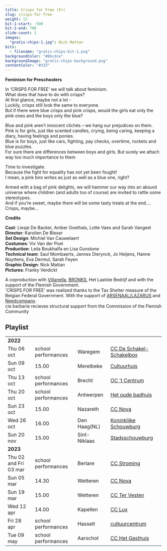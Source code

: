 ```yaml
---
title: Crisps for Free (5+)
slug: crisps-for-free
weight: 12
bit-1-start: -500
bit-1-end: 700
slide-count: 1
images:
  "gratis-chips-1.jpg": Nick Mattan
bits:
  - filename: "gratis-chips-bit-1.png"
backgroundColor: "#8bcdce"
backgroundImage: "gratis-chips-background.png"
contentColor: "#333"
---
```


<style>
  @media (min-width: 666px) {
    #background-bit-1 {
      width: 600px;
      height: 1340px;
      position: absolute;
      right: 0;
      top: 0;
      background: url({{ .Site.BaseURL }}/img/gratis-chips-bit-1.png) no-repeat bottom right;
    }
  }
</style>

**Feminism for Preschoolers**

In ‘CRISPS FOR FREE’ we will talk about feminism.<br>
What does that have to do with crisps?<br>
At first glance, maybe not a lot -<br>
Luckily, crisps still look the same to everyone.<br>
But if there were blue crisps and pink crisps, would the girls eat only the pink ones and the boys only the blue?

Blue and pink aren’t innocent clichés – we hang our prejudices on them.<br>
Pink is for girls, just like scented candles, crying, being caring, keeping a diary, having feelings and ponies.<br>
Blue is for boys, just like cars, fighting, pay checks, overtime, rockets and blue puzzles.<br>
For sure there are differences between boys and girls. But surely we attach way too much importance to them<br>

Time to investigate.<br>
Because the fight for equality has not yet been fought!<br>
I mean, a pink biro writes as just as well as a blue one, right?<br>

Armed with a bag of pink delights, we will hammer our way into an absurd universe where children (and adults too of course) are invited to rattle some stereotypes.<br>
And if you’re sweet, maybe there will be some tasty treats at the end…. Crisps, maybe…<br>

**Credits**

**Cast**: Liesje De Backer, Amber Goethals, Lotte Vaes and Sarah Vangeel<br>
**Director**: Karolien De Bleser<br>
**Set Design**: Michiel Van Cauwelaert<br>
**Costumes**: Viv Van der Poel<br>
**Production**: Leila Boukhalfa en Lisa Gunstone<br>
**Technical team**: Saul Mombaerts, Jannes Dierynck, Jo Heijens, Hanne Nuyttens, Eva Dermul, Sarah Feyen<br>
**Graphic Design**: Nick Mattan<br>
**Pictures**: Franky Verdickt<br>

A coproduction with <a href="http://www.villanella.be/">Villanella</a>, <a href="https://www.bronks.be/nl/">BRONKS</a>, Het Laatste Bedrijf and with the support of the Flemish Government.<br>
'CRISPS FOR FREE' was realized thanks to the Tax Shelter measure of the Belgian Federal Government.
With the support of <a href="https://www.arsenaallazarus.be/">ARSENAAL/LAZARUS</a> and <a href="https://www.needcompany.org/">Needcompany</a>.<br>
cie barbarie recieves structural support from the Commission of the Flemish Community

## Playlist

<div class="table-responsive">
<table class="speellijst">
<tr><td colspan="5"><strong>2022</strong></td></tr>
<tr><td>Thu 06 oct</td><td>school performances</td><td>Waregem</td><td><a href="https://www.ccdeschakel.be/">CC De Schakel-Schakelbox</a></td></tr>
<tr><td>Sun 09 oct</td><td>15.00</td><td>Merelbeke</td><td><a href="https://www.cultuurhuis.merelbeke.be/">Cultuurhuis</a></td></tr>
<tr><td>Thu 13 oct</td><td>school performances</td><td>Brecht</td><td><a href="https://www.gcbrecht.be/">OC 't Centrum</a></td></tr>
<tr><td>Thu 20 oct</td><td>school performances</td><td>Antwerpen</td><td><a href="https://www.oudebadhuis.be/">Het oude badhuis</a></td></tr>
<tr><td>Sun 23 oct</td><td>15.00</td><td>Nazareth</td><td><a href="https://www.nazareth.be/">CC Nova</a></td></tr>
<tr><td>Wed 26 oct</td><td>16.00</td><td>Den Haag(NL)</td><td><a href="https://www.debetovering.nl/">Koninklijke Schouwburg</a></td></tr>
<tr><td>Sun 20 nov</td><td>15.00</td><td>Sint-Niklaas</td><td><a href="https://www.ccsintniklaas.be/">Stadsschouwburg</a></td></tr>
<tr><td colspan="5"><strong>2023</strong></td></tr>
<tr><td>Thu 02 and Fri 03 mar</td><td>school performances</td><td>Berlare</td><td><a href="https://www.beleefberlare.be/cultuur/">CC Stroming</a></td></tr>
<tr><td>Sun 05 mar</td><td>14.30</td><td>Wetteren</td><td><a href="https://www.ccnovawetteren.be/">CC Nova</a></td></tr> 
<tr><td>Sun 19 mar</td><td>15.00</td><td>Wetteren</td><td><a href="https://www.tervesten.be/">CC Ter Vesten</a></td></tr>
<tr><td>Wed 12 apr</td><td>14.00</td><td>Kapellen</td><td><a href="https://www.cckapellen.be/">CC Lux</a></td></tr>
<tr><td>Fri 28 apr</td><td>school performances</td><td>Hasselt</td><td><a href="https://www.ccha.be/">cultuurcentrum</a></td></tr>
<tr><td>Tue 09 may</td><td>school performances</td><td>Aarschot</td><td><a href="https://www.hetgasthuis.be/">CC Het Gasthuis</a></td></tr>
   

</table>
</div>
